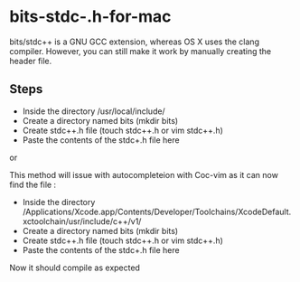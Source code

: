 # bits-stdc-.h-for-mac

bits/stdc++ is a GNU GCC extension, whereas OS X uses the clang compiler. However, you can still make it work by manually creating the header file.

## Steps
* Inside the directory /usr/local/include/ 
* Create a directory named bits (mkdir bits)
* Create stdc++.h file (touch stdc++.h or vim stdc++.h)
* Paste the contents of the stdc+.h file here

or

This method will issue with autocompleteion with Coc-vim as it can now find the file :

* Inside the directory /Applications/Xcode.app/Contents/Developer/Toolchains/XcodeDefault.xctoolchain/usr/include/c++/v1/
* Create a directory named bits (mkdir bits)
* Create stdc++.h file (touch stdc++.h or vim stdc++.h)
* Paste the contents of the stdc+.h file here

Now it should compile as expected
